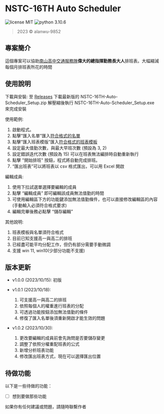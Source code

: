 NSTC-16TH Auto Scheduler
======

![license MIT](https://img.shields.io/badge/license-MIT-blue)
![python 3.10.6](https://img.shields.io/badge/python-3.10.6-blue)

> 2023 &copy; alanwu-9852

專案簡介
---
這個專案可以協助[南山高中交通服務隊](https://www.instagram.com/nstc_16th/?utm_source=ig_web_button_share_sheet&igshid=ZDNlZDc0MzIxNw==)**偉大的總指揮勤務長大人**排班表。大幅縮減每個月排班表所花的時間

使用說明
---
下載與安裝:
至 [Releases](https://github.com/alanwu-9582/NSTC-S2-Auto-Scheduler/releases) 下載最新版的 NSTC-16TH-Auto-Scheduler_Setup.zip 
解壓縮後執行 NSTC-16TH-Auto-Scheduler_Setup.exe 來完成安裝

使用範例:

1.	啟動程式。
2.	點擊”匯入名單”匯入[符合格式的名單](data/members.json)
3.	點擊”匯入班表模版”匯入[符合格式的班表模板](data/schedule.json)
4.	設定最大值勤次數，與最大早班次數 (預設為 3, 2)
5.	設定錯誤迭代次數 (預設為 15) 可以在班表無法編排時自動重新執行
6.	點擊 "開始排班" 按鈕，程式將自動完成排班。
7.	“匯出班表”可以將班表以 csv 格式匯出，可以用 Excel 開啟 


編輯成員:

1.	使用下拉試選單選擇要編輯的成員
2.	點擊 “編輯成員” 即可編輯該成員無法值勤的時間
3.	可使用編輯區下方的功能鍵添加無法值勤條件，也可以直接修改編輯區的內容(手動輸入必須符合格式要求)
4.	編輯完畢後務必點擊 “儲存編輯” 


其他說明:

1.	班表模板與名單須符合格式
2.	目前已知支援高一與高二的排班
3.	已經盡可能平均分配工作，但仍有部分需要手動微調
4.	支援 win 11, win10(少部分功能不支援)


版本更新
---
* v1.0.0 (2023/10/15): 初版
* v1.0.1 (2023/10/18):
    1. 可支援高一與高二的排班
    2. 依照每個人的權重進行班表的分配
    3. 可透過功能按鈕添加無法值勤的條件
	4. 修復了匯入名單後須重新開啟才能生效的問題

* v1.0.2 (2023/10/30):
    1. 更改要編輯的成員前會先詢問是否要儲存變更
    2. 調整了依照分權重配班表的公式
    3. 新增分析班表功能
    4. 修改匯出班表方式，現在可以選擇匯出位置



待做功能
---
以下是一些待做的功能：

- [ ] 想到要做那些功能

如果你有任何建議或問題，請隨時聯繫作者
